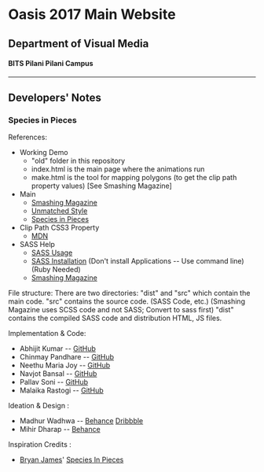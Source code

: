 # Oasis 2017 Main Website
## Department of Visual Media
#### BITS Pilani Pilani Campus
---

## Developers' Notes

### Species in Pieces

References:
* Working Demo
    * "old" folder in this repository
    * index.html is the main page where the animations run
    * make.html is the tool for mapping polygons (to get the clip path property values) [See Smashing Magazine]
* Main
    * [Smashing Magazine](https://www.smashingmagazine.com/2015/06/the-making-of-in-pieces/)
    * [Unmatched Style](http://unmatchedstyle.com/gallery/species-in-pieces.php)
    * [Species in Pieces](https://www.species-in-pieces.com)
* Clip Path CSS3 Property
    * [MDN](https://developer.mozilla.org/en-US/docs/Web/CSS/clip-path)
* SASS Help
    * [SASS Usage](http://sass-lang.com/)
    * [SASS Installation](http://sass-lang.com/install) (Don't install Applications -- Use command line) (Ruby Needed)
    * [Smashing Magazine](https://www.smashingmagazine.com/2015/06/the-making-of-in-pieces/)

File structure:
There are two directories: "dist" and "src" which contain the main code.
"src" contains the source code. (SASS Code, etc.) (Smashing Magazine uses SCSS code and not SASS; Convert to sass first)
"dist" contains the compiled SASS code and distribution HTML, JS files.

Implementation & Code:
* Abhijit Kumar -- [GitHub](https://github.com/abhi20161997)
* Chinmay Pandhare -- [GitHub](https://github.com/ccpandhare)
* Neethu Maria Joy -- [GitHub](https://github.com/Roboneet)
* Navjot Bansal -- [GitHub](https://github.com/NavjotBansal)
* Pallav Soni -- [GitHub](https://github.com/pallav100)
* Malaika Rastogi -- [GitHub](https://github.com/malaika21)


Ideation & Design : 
* Madhur Wadhwa -- [Behance](https://behance.net/madhurw7) [Dribbble](https://dribbble.com/madhurw7)
* Mihir Dharap -- [Behance](https://behance.net/)

Inspiration Credits :
* [Bryan James](http://www.bryanjamesdesign.co.uk/)' [Species In Pieces](http://www.species-in-pieces.com/)

